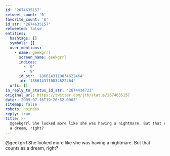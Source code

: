 ```yaml
---
id: '2674635157'
retweet_count: '0'
favorite_count: '0'
id_str: '2674635157'
retweeted: false
entities:
  hashtags: []
  symbols: []
  user_mentions:
    - name: geekgrrl
      screen_name: geekgrrl
      indices:
        - '0'
        - '9'
      id_str: '1866143110834622464'
      id: '1866143110834622464'
  urls: []
in_reply_to_status_id_str: '2674434723'
original_url: https://twitter.com/jth/status/2674635157
date: '2009-07-16T19:26:52.000Z'
sitemap: false
robots: noindex
reply: true
title: >-
  @geekgrrl She looked more like she was having a nightmare. But that counts as
  a dream, right?
---
```


@geekgrrl She looked more like she was having a nightmare. But that counts as a dream, right?